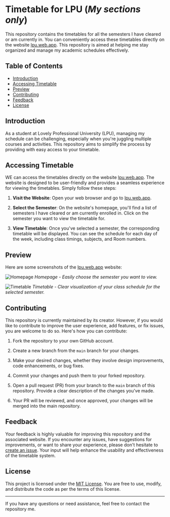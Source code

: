 # Timetable for LPU (<i>My sections only</i>)

This repository contains the timetables for all the semesters I have cleared or am currently in. You can conveniently access these timetables directly on the website [lpu.web.app](https://lpu.web.app). This repository is aimed at helping me stay organized and manage my academic schedules effectively.

## Table of Contents

- [Introduction](#introduction)
- [Accessing Timetable](#accessing-timetable)
- [Preview](#preview)
- [Contributing](#contributing)
- [Feedback](#feedback)
- [License](#license)

## Introduction

As a student at Lovely Professional University (LPU), managing my schedule can be challenging, especially when you're juggling multiple courses and activities. This repository aims to simplify the process by providing with easy access to your timetable.

## Accessing Timetable

WE can access the timetables directly on the website [lpu.web.app](https://lpu.web.app). The website is designed to be user-friendly and provides a seamless experience for viewing the timetables. Simply follow these steps:

1. **Visit the Website**: Open your web browser and go to [lpu.web.app](https://lpu.web.app).

2. **Select the Semester**: On the website's homepage, you'll find a list of semesters I have cleared or am currently enrolled in. Click on the semester you want to view the timetable for.

3. **View Timetable**: Once you've selected a semester, the corresponding timetable will be displayed. You can see the schedule for each day of the week, including class timings, subjects, and Room numbers.

## Preview

Here are some screenshots of the [lpu.web.app](https://lpu.web.app) website:

![Homepage](/images/homepage.png)
*Homepage - Easily choose the semester you want to view.*

![Timetable](/images/timetable.png)
*Timetable - Clear visualization of your class schedule for the selected semester.*

## Contributing

This repository is currently maintained by its creator. However, if you would like to contribute to improve the user experience, add features, or fix issues, you are welcome to do so. Here's how you can contribute:

1. Fork the repository to your own GitHub account.

2. Create a new branch from the `main` branch for your changes.

3. Make your desired changes, whether they involve design improvements, code enhancements, or bug fixes.

4. Commit your changes and push them to your forked repository.

5. Open a pull request (PR) from your branch to the `main` branch of this repository. Provide a clear description of the changes you've made.

6. Your PR will be reviewed, and once approved, your changes will be merged into the main repository.

## Feedback

Your feedback is highly valuable for improving this repository and the associated website. If you encounter any issues, have suggestions for improvements, or want to share your experience, please don't hesitate to [create an issue](https://github.com/Ash-codes18/Timetable_LPU/issues). Your input will help enhance the usability and effectiveness of the timetable system.

## License

This project is licensed under the [MIT License](LICENSE). You are free to use, modify, and distribute the code as per the terms of this license.

---

If you have any questions or need assistance, feel free to contact the repository me.
